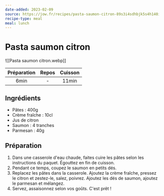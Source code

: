 ```yaml
---
date-added: 2023-02-09
source: https://jow.fr/recipes/pasta-saumon-citron-89s3i4sdhbjk5s4h140i
recipe-type: meal
meal: lunch
---
```


# Pasta saumon citron

![[Pasta saumon citron.webp]]

| Préparation | Repos | Cuisson |
|:-----------:|:-----:|:-------:|
|    6min     |   -   |  11min  |

## Ingrédients

- Pâtes : 400g
- Crème fraîche : 10cl
- Jus de citron
- Saumon : 4 tranches
- Parmesan : 40g

## Préparation

1. Dans une casserole d'eau chaude, faites cuire les pâtes selon les instructions du paquet. Égouttez en fin de cuisson.
2. Pendant ce temps, coupez le saumon en petits dés.
3. Replacez les pâtes dans la casserole. Ajoutez la crème fraîche, pressez le citron et zestez-le, salez, poivrez. Ajoutez les dés de saumon, ajoutez le parmesan et mélangez.
4. Servez, assaisonnez selon vos goûts. C'est prêt !

